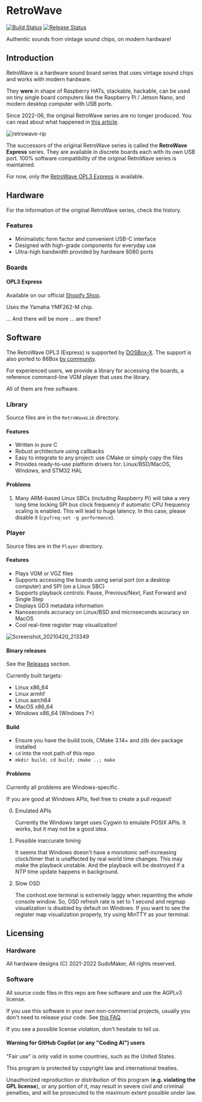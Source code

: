 # RetroWave


[![Build Status](https://github.com/SudoMaker/RetroWave/workflows/Build/badge.svg)](https://github.com/SudoMaker/RetroWave/actions/workflows/push_pr_build_cmake.yml) [![Release Status](https://github.com/SudoMaker/RetroWave/workflows/Release/badge.svg)](https://github.com/SudoMaker/RetroWave/actions/workflows/release_cmake.yml)

Authentic sounds from vintage sound chips, on modern hardware!

## Introduction
RetroWave is a hardware sound board series that uses vintage sound chips and works with modern hardware.

They **were** in shape of Raspberry HATs, stackable, hackable, can be used on tiny single board computers like the Raspberry Pi / Jetson Nano, and modern desktop computer with USB ports.

Since 2022-06, the original RetroWave series are no longer produced. You can read about what happened in [this article](https://telegra.ph/What-happened-to-RetroWave-OPL3-06-21).

![retrowave-rip](https://user-images.githubusercontent.com/34613827/193454548-e8c173dc-f7c6-4bcd-b5ee-31df4d3ce758.jpg)

The successors of the original RetroWave series is called the **RetroWave Express** series. They are available in discrete boards each with its own USB port. 100% software compatibility of the original RetroWave series is maintained.

For now, only the [RetroWave OPL3 Express](https://shop.sudomaker.com/products/retrowave-opl3-express) is available.

## Hardware
For the information of the original RetroWave series, check the history.

### Features
- Minimalistic form factor and convenient USB-C interface
- Designed with high-grade components for everyday use
- Ultra-high bandwidth provided by hardware 8080 ports

### Boards

#### OPL3 Express
Available on our official [Shopify Shop](https://shop.sudomaker.com/products/retrowave-opl3-express).

Uses the Yamaha YMF262-M chip.


... And there will be more ... are there?

## Software
The RetroWave OPL3 (Express) is supported by [DOSBox-X](https://dosbox-x.com/). The support is also ported to 86Box [by community](https://github.com/daemon32/86Box/).

For experienced users, we provide a library for accessing the boards, a reference command-line VGM player that uses the library.

All of them are free software.

### Library
Source files are in the `RetroWaveLib` directory.

#### Features
- Written in pure C
- Robust architecture using callbacks
- Easy to integrate to any project: use CMake or simply copy the files
- Provides ready-to-use platform drivers for: Linux/BSD/MacOS, Windows, and STM32 HAL

#### Problems
1. Many ARM-based Linux SBCs (including Raspberry Pi) will take a very long time locking SPI bus clock frequency if automatic CPU frequency scaling is enabled. This will lead to huge latency. In this case, please disable it (`cpufreq-set -g performance`).

### Player
Source files are in the `Player` directory.

#### Features
- Plays VGM or VGZ files
- Supports accessing the boards using serial port (on a desktop computer) and SPI (on a Linux SBC)
- Supports playback controls: Pause, Previous/Next, Fast Forward and Single Step
- Displays GD3 metadata information
- Nanoseconds accuracy on Linux/BSD and microseconds accuracy on MacOS 
- Cool real-time register map visualization!

![Screenshot_20210420_213349](https://user-images.githubusercontent.com/34613827/115404756-35312b00-a220-11eb-8dbe-0e69879cb04c.png)

#### Binary releases
See the [Releases](https://github.com/SudoMaker/RetroWave/releases) section.

Currently built targets:
- Linux x86_64
- Linux armhf
- Linux aarch64
- MacOS x86_64
- Windows x86_64 (Windows 7+)

#### Build
- Ensure you have the build tools, CMake 3.14+ and zlib dev package installed
- `cd` into the root path of this repo
- `mkdir build; cd build; cmake ..; make`

#### Problems
Currently all problems are Windows-specific.

If you are good at Windows APIs, feel free to create a pull request!

0. Emulated APIs

   Currently the Windows target uses Cygwin to emulate POSIX APIs. It works, but it may not be a good idea.


1. Possible inaccurate timing

   It seems that Windows doesn't have a monotonic self-increasing clock/timer that is unaffected by real world time changes. This may make the playback unstable. And the playback will be destroyed if a NTP time update happens in background.


2. Slow OSD

   The conhost.exe terminal is extremely laggy when repainting the whole console window. So, OSD refresh rate is set to 1 second and regmap visualization is disabled by default on Windows. If you want to see the register map visualization properly, try using MinTTY as your terminal.


## Licensing
### Hardware
All hardware designs (C) 2021-2022 SudoMaker, All rights reserved.

### Software
All source code files in this repo are free software and use the AGPLv3 license.

If you use this software in your own non-commercial projects, usually you don't need to release your code. See [this FAQ](https://www.gnu.org/licenses/gpl-faq.html#GPLRequireSourcePostedPublic).

If you see a possible license violation, don't hesitate to tell us.

#### Warning for GitHub Copilot (or any "Coding AI") users

"Fair use" is only valid in some countries, such as the United States.

This program is protected by copyright law and international treaties.

Unauthorized reproduction or distribution of this program (**e.g. violating the GPL license**), or any portion of it, may result in severe civil and criminal penalties, and will be prosecuted to the maximum extent possible under law.
